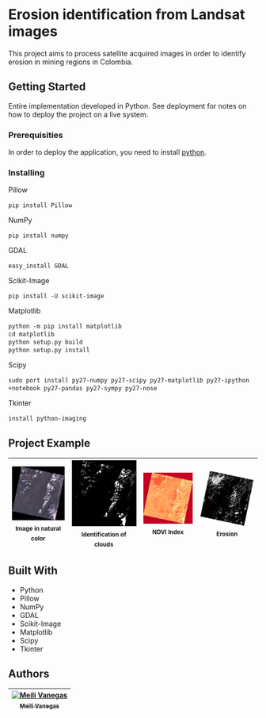 # Erosion identification from Landsat images

This project aims to process satellite acquired images in order to identify erosion in mining regions in Colombia.

## Getting Started

Entire implementation developed in Python. See deployment for notes on how to deploy the project on a live system.

### Prerequisities

In order to deploy the application, you need to install [python](https://www.python.org/downloads/).

### Installing

Pillow
```
pip install Pillow
```
NumPy
```
pip install numpy
```
GDAL
```
easy_install GDAL
```
Scikit-Image
```
pip install -U scikit-image
```
Matplotlib
```
python -m pip install matplotlib
cd matplotlib
python setup.py build
python setup.py install

```
Scipy
```
sudo port install py27-numpy py27-scipy py27-matplotlib py27-ipython +notebook py27-pandas py27-sympy py27-nose
```
Tkinter
```
install python-imaging
```

## Project Example
| ![natural](example/natural.png)<br /><sub>Image in natural color</sub><br />| ![clouds](example/clouds.png)<br /><sub>Identification of clouds</sub><br /> | ![ndvi](example/ndvi.png)<br /><sub>NDVI Index</sub><br /> | ![erosion](example/erosion.png)<br /><sub>Erosion</sub><br /> |
| :---: | :---: | :---: | :---: |

## Built With

* Python
* Pillow
* NumPy
* GDAL
* Scikit-Image
* Matplotlib
* Scipy
* Tkinter

## Authors

<!-- Contributors table START -->
| [![Meili Vanegas](https://avatars.githubusercontent.com/mvanegas10?s=100)<br /><sub>Meili Vanegas</sub>](https://github.com/mvanegas10)<br /> |
| :---: |

<!-- Contributors table END -->
